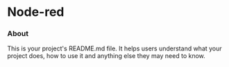 Node-red
========

### About

This is your project's README.md file. It helps users understand what your
project does, how to use it and anything else they may need to know.